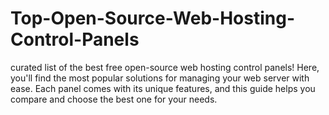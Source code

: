 # Top-Open-Source-Web-Hosting-Control-Panels
curated list of the best free open-source web hosting control panels! Here, you'll find the most popular solutions for managing your web server with ease. Each panel comes with its unique features, and this guide helps you compare and choose the best one for your needs.

